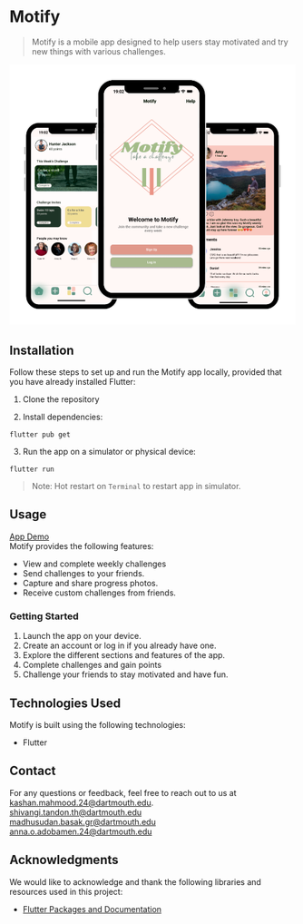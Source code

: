 # Motify

> Motify is a mobile app designed to help users stay motivated and try new things with various challenges.

![App Screenshots](assets/images/screens.png)

## Installation

Follow these steps to set up and run the Motify app locally, provided that you have already installed Flutter:

1. Clone the repository

2. Install dependencies:

```shell
flutter pub get
```

3. Run the app on a simulator or physical device:
```
flutter run

```

> Note: Hot restart on ```Terminal``` to restart app in simulator.
## Usage
[App Demo](https://youtu.be/JTpI82u04Ao)\
Motify provides the following features:

- View and complete weekly challenges
- Send challenges to your friends.
- Capture and share progress photos.
- Receive custom challenges from friends.

### Getting Started

1. Launch the app on your device.
2. Create an account or log in if you already have one.
3. Explore the different sections and features of the app.
4. Complete challenges and gain points
5. Challenge your friends to stay motivated and have fun.

## Technologies Used

Motify is built using the following technologies:

- Flutter



## Contact

For any questions or feedback, feel free to reach out to us at \
[kashan.mahmood.24@dartmouth.edu](mailto:kashan.mahmood.24@dartmouth.edu).\
[shivangi.tandon.th@dartmouth.edu](mailto:shivangi.tandon.th@dartmouth.edu)\
[madhusudan.basak.gr@dartmouth.edu](mailto:madhusudan.basak.gr@dartmouth.edu)\
[anna.o.adobamen.24@dartmouth.edu](mailto:anna.o.adobamen.24@dartmouth.edu)

## Acknowledgments

We would like to acknowledge and thank the following libraries and resources used in this project:

- [Flutter Packages and Documentation](https://docs.flutter.dev/)


